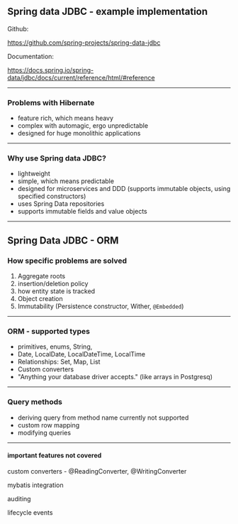 ## Spring data JDBC - example implementation
Github:

https://github.com/spring-projects/spring-data-jdbc

Documentation:

https://docs.spring.io/spring-data/jdbc/docs/current/reference/html/#reference

---
### Problems with Hibernate
- feature rich, which means heavy
- complex with automagic, ergo unpredictable
- designed for huge monolithic applications

---
### Why use Spring data JDBC?
- lightweight
- simple, which means predictable
- designed for microservices and DDD (supports immutable objects, using specified constructors)
- uses Spring Data repositories
- supports immutable fields and value objects

---
## Spring Data JDBC - ORM
### How specific problems are solved
1. Aggregate roots
2. insertion/deletion policy 
3. how entity state is tracked
4. Object creation
5. Immutability (Persistence constructor, Wither, `@Embedded`)

---
### ORM - supported types
- primitives, enums, String, 
- Date, LocalDate, LocalDateTime, LocalTime
- Relationships: Set, Map, List
- Custom converters
- "Anything your database driver accepts." (like arrays in Postgresq)

---
### Query methods
- deriving query from method name currently not supported
- custom row mapping
- modifying queries

---
#### important features not covered
custom converters - @ReadingConverter, @WritingConverter

mybatis integration

auditing

lifecycle events